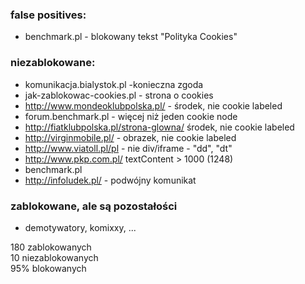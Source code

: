 ###  false positives:  ###
- benchmark.pl - blokowany tekst "Polityka Cookies"

### niezablokowane: ###
- komunikacja.bialystok.pl -konieczna zgoda
- jak-zablokowac-cookies.pl - strona o cookies
- http://www.mondeoklubpolska.pl/ - środek, nie cookie labeled
- forum.benchmark.pl - więcej niż jeden cookie node
- http://fiatklubpolska.pl/strona-glowna/ środek, nie cookie labeled
- http://virginmobile.pl/ - obrazek, nie cookie labeled
- http://www.viatoll.pl/pl - nie div/iframe - "dd", "dt"
- http://www.pkp.com.pl/ textContent > 1000 (1248)
- benchmark.pl
- http://infoludek.pl/ - podwójny komunikat

### zablokowane, ale są pozostałości ###
- demotywatory, komixxy, ...

180 zablokowanych <br>
10 niezablokowanych <br>
95% blokowanych <br>

